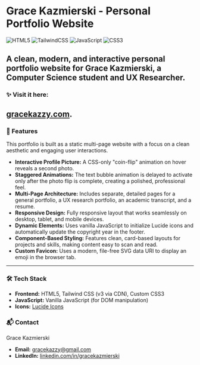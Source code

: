 # Grace Kazmierski - Personal Portfolio Website

![HTML5](https://img.shields.io/badge/html5-%23E34F26.svg?style=for-the-badge&logo=html5&logoColor=white)
![TailwindCSS](https://img.shields.io/badge/tailwindcss-%2338B2AC.svg?style=for-the-badge&logo=tailwind-css&logoColor=white)
![JavaScript](https://img.shields.io/badge/javascript-%23323330.svg?style=for-the-badge&logo=javascript&logoColor=%23F7DF1E)
![CSS3](https://img.shields.io/badge/css3-%231572B6.svg?style=for-the-badge&logo=css3&logoColor=white)

A clean, modern, and interactive personal portfolio website for Grace Kazmierski, a Computer Science student and UX Researcher.
---

### ✨ Visit it here:

[gracekazzy.com](gracekazzy.com).
---

### 🚀 Features

This portfolio is built as a static multi-page website with a focus on a clean aesthetic and engaging user interactions.

* **Interactive Profile Picture:** A CSS-only "coin-flip" animation on hover reveals a second photo.
* **Staggered Animations:** The text bubble animation is delayed to activate only after the photo flip is complete, creating a polished, professional feel.
* **Multi-Page Architecture:** Includes separate, detailed pages for a general portfolio, a UX research portfolio, an academic transcript, and a resume.
* **Responsive Design:** Fully responsive layout that works seamlessly on desktop, tablet, and mobile devices.
* **Dynamic Elements:** Uses vanilla JavaScript to initialize Lucide icons and automatically update the copyright year in the footer.
* **Component-Based Styling:** Features clean, card-based layouts for projects and skills, making content easy to scan and read.
* **Custom Favicon:** Uses a modern, file-free SVG data URI to display an emoji in the browser tab.

---

### 🛠️ Tech Stack

* **Frontend:** HTML5, Tailwind CSS (v3 via CDN), Custom CSS3
* **JavaScript:** Vanilla JavaScript (for DOM manipulation)
* **Icons:** [Lucide Icons](https://lucide.dev/)

### 📬 Contact

Grace Kazmierski
* **Email:** [gracekazzy@gmail.com](mailto:gracekazzy@gmail.com)
* **LinkedIn:** [linkedin.com/in/gracekazmierski](https://www.linkedin.com/in/gracekazmierski/)
